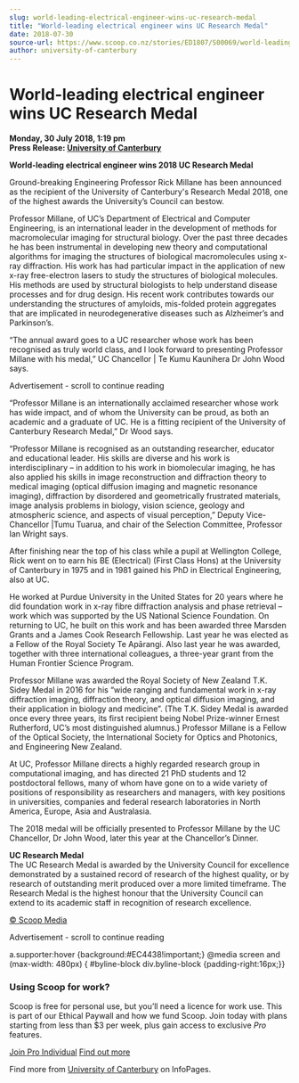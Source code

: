 ```yaml
---
slug: world-leading-electrical-engineer-wins-uc-research-medal
title: "World-leading electrical engineer wins UC Research Medal"
date: 2018-07-30
source-url: https://www.scoop.co.nz/stories/ED1807/S00069/world-leading-electrical-engineer-wins-uc-research-medal.htm
author: university-of-canterbury
---
```

World-leading electrical engineer wins UC Research Medal
========================================================

**Monday, 30 July 2018, 1:19 pm**  
**Press Release: [University of Canterbury](https://info.scoop.co.nz/University_of_Canterbury)**

**World-leading electrical engineer wins 2018 UC Research Medal**

Ground-breaking Engineering Professor Rick Millane has been announced as the recipient of the University of Canterbury's Research Medal 2018, one of the highest awards the University’s Council can bestow.

Professor Millane, of UC’s Department of Electrical and Computer Engineering, is an international leader in the development of methods for macromolecular imaging for structural biology. Over the past three decades he has been instrumental in developing new theory and computational algorithms for imaging the structures of biological macromolecules using x-ray diffraction. His work has had particular impact in the application of new x-ray free-electron lasers to study the structures of biological molecules. His methods are used by structural biologists to help understand disease processes and for drug design. His recent work contributes towards our understanding the structures of amyloids, mis-folded protein aggregates that are implicated in neurodegenerative diseases such as Alzheimer’s and Parkinson’s.

“The annual award goes to a UC researcher whose work has been recognised as truly world class, and I look forward to presenting Professor Millane with his medal,” UC Chancellor | Te Kumu Kaunihera Dr John Wood says.

Advertisement - scroll to continue reading





“Professor Millane is an internationally acclaimed researcher whose work has wide impact, and of whom the University can be proud, as both an academic and a graduate of UC. He is a fitting recipient of the University of Canterbury Research Medal,” Dr Wood says.

“Professor Millane is recognised as an outstanding researcher, educator and educational leader. His skills are diverse and his work is interdisciplinary – in addition to his work in biomolecular imaging, he has also applied his skills in image reconstruction and diffraction theory to medical imaging (optical diffusion imaging and magnetic resonance imaging), diffraction by disordered and geometrically frustrated materials, image analysis problems in biology, vision science, geology and atmospheric science, and aspects of visual perception,” Deputy Vice-Chancellor |Tumu Tuarua, and chair of the Selection Committee, Professor Ian Wright says.

After finishing near the top of his class while a pupil at Wellington College, Rick went on to earn his BE (Electrical) (First Class Hons) at the University of Canterbury in 1975 and in 1981 gained his PhD in Electrical Engineering, also at UC.

He worked at Purdue University in the United States for 20 years where he did foundation work in x-ray fibre diffraction analysis and phase retrieval – work which was supported by the US National Science Foundation. On returning to UC, he built on this work and has been awarded three Marsden Grants and a James Cook Research Fellowship. Last year he was elected as a Fellow of the Royal Society Te Apārangi. Also last year he was awarded, together with three international colleagues, a three-year grant from the Human Frontier Science Program.

Professor Millane was awarded the Royal Society of New Zealand T.K. Sidey Medal in 2016 for his “wide ranging and fundamental work in x-ray diffraction imaging, diffraction theory, and optical diffusion imaging, and their application in biology and medicine”. (The T.K. Sidey Medal is awarded once every three years, its first recipient being Nobel Prize-winner Ernest Rutherford, UC’s most distinguished alumnus.) Professor Millane is a Fellow of the Optical Society, the International Society for Optics and Photonics, and Engineering New Zealand.

At UC, Professor Millane directs a highly regarded research group in computational imaging, and has directed 21 PhD students and 12 postdoctoral fellows, many of whom have gone on to a wide variety of positions of responsibility as researchers and managers, with key positions in universities, companies and federal research laboratories in North America, Europe, Asia and Australasia.

The 2018 medal will be officially presented to Professor Millane by the UC Chancellor, Dr John Wood, later this year at the Chancellor’s Dinner.

**UC Research Medal**  
The UC Research Medal is awarded by the University Council for excellence demonstrated by a sustained record of research of the highest quality, or by research of outstanding merit produced over a more limited timeframe. The Research Medal is the highest honour that the University Council can extend to its academic staff in recognition of research excellence.  

[© Scoop Media](http://www.scoop.co.nz/about/terms.html)  

Advertisement - scroll to continue reading



a.supporter:hover {background:#EC4438!important;} @media screen and (max-width: 480px) { #byline-block div.byline-block {padding-right:16px;}}

### Using Scoop for work?

Scoop is free for personal use, but you’ll need a licence for work use. This is part of our Ethical Paywall and how we fund Scoop. Join today with plans starting from less than $3 per week, plus gain access to exclusive _Pro_ features.  
  
[Join Pro Individual](https://pro.scoop.co.nz/Individual/?from=ProIn24) [Find out more](https://pro.scoop.co.nz/using-scoop-for-work/?from=ProIn24)

Find more from [University of Canterbury](https://info.scoop.co.nz/University_of_Canterbury) on InfoPages.